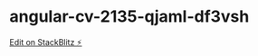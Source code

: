 # angular-cv-2135-qjaml-df3vsh

[Edit on StackBlitz ⚡️](https://stackblitz.com/edit/angular-cv-2135-qjaml-df3vsh)